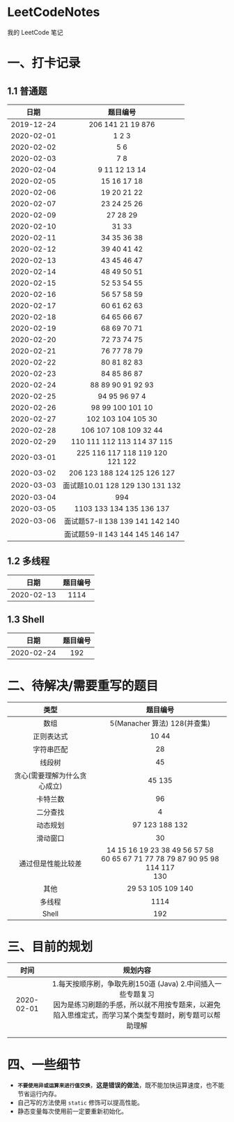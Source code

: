 # LeetCodeNotes
我的 LeetCode 笔记

# 一、打卡记录

## 1.1 普通题

|    日期    |                   题目编号                   |
| :--------: | :------------------------------------------: |
| 2019-12-24 |          206   141   21   19   876           |
| 2020-02-01 |                  1   2   3                   |
| 2020-02-02 |                    5   6                     |
| 2020-02-03 |                    7   8                     |
| 2020-02-04 |              9   11  12  13  14              |
| 2020-02-05 |                15  16  17  18                |
| 2020-02-06 |                19  20  21 22                 |
| 2020-02-07 |                23  24  25  26                |
| 2020-02-09 |                  27  28  29                  |
| 2020-02-10 |                    31  33                    |
| 2020-02-11 |                34  35  36  38                |
| 2020-02-12 |                39  40  41  42                |
| 2020-02-13 |                43  45  46  47                |
| 2020-02-14 |                48  49  50  51                |
| 2020-02-15 |                52  53  54  55                |
| 2020-02-16 |                56  57  58  59                |
| 2020-02-17 |                60  61  62  63                |
| 2020-02-18 |                64  65  66  67                |
| 2020-02-19 |                68  69  70  71                |
| 2020-02-20 |                72  73  74  75                |
| 2020-02-21 |                76  77  78  79                |
| 2020-02-22 |                80  81  82  83                |
| 2020-02-23 |                84  85  86  87                |
| 2020-02-24 |            88  89  90  91  92  93            |
| 2020-02-25 |              94  95  96  97  4               |
| 2020-02-26 |             98  99  100  101  10             |
| 2020-02-27 |            102  103  104  105  30            |
| 2020-02-28 |          106  107  108  109  32  44          |
| 2020-02-29 |       110  111  112  113  114  37  115       |
| 2020-03-01 | 225  116  117  118  119  120  <br />121  122 |
| 2020-03-02 |      206  123  188  124  125  126  127       |
| 2020-03-03 |     面试题10.01  128  129  130  131  132     |
| 2020-03-04 |                     994                      |
| 2020-03-05 |        1103  133  134  135  136  137         |
| 2020-03-06 |     面试题57-II  138  139  141  142  140     |
|            |     面试题59-II  143  144  145  146  147     |

## 1.2 多线程

|    日期    | 题目编号 |
| :--------: | :------: |
| 2020-02-13 |   1114   |

## 1.3 Shell

|    日期    | 题目编号 |
| :--------: | :------: |
| 2020-02-24 |   192    |



# 二、待解决/需要重写的题目

|             类型             |                           题目编号                           |
| :--------------------------: | :----------------------------------------------------------: |
|             数组             |                5(Manacher 算法)  128(并查集)                 |
|          正则表达式          |                            10  44                            |
|          字符串匹配          |                              28                              |
|            线段树            |                              45                              |
| 贪心(需要理解为什么贪心成立) |                           45  135                            |
|           卡特兰数           |                              96                              |
|           二分查找           |                              4                               |
|           动态规划           |                      97  123  188  132                       |
|           滑动窗口           |                              30                              |
|      通过但是性能比较差      | 14  15  16  19  23  38  49  56  57  58<br />60  65  67  71  77  78  79  87  90  95  98  114  117<br />130 |
|             其他             |                    29  53  105  109  140                     |
|            多线程            |                             1114                             |
|            Shell             |                             192                              |



# 三、目前的规划

|    时间    |                           规划内容                           |
| :--------: | :----------------------------------------------------------: |
| 2020-02-01 | 1.每天按顺序刷，争取先刷150道 (Java)  2.中间插入一些专题复习 <br />因为是练习刷题的手感，所以就不用按专题来，以避免陷入思维定式，而学习某个类型专题时，刷专题可以帮助理解 |
|            |                                                              |
|            |                                                              |

#  四、一些细节

+   **`不要使用异或运算来进行值交换`**，**这是错误的做法**，既不能加快运算速度，也不能节省运行内存。
+   自己写的方法使用 `static` 修饰可以提高性能。 
+   静态变量每次使用前一定要重新初始化。